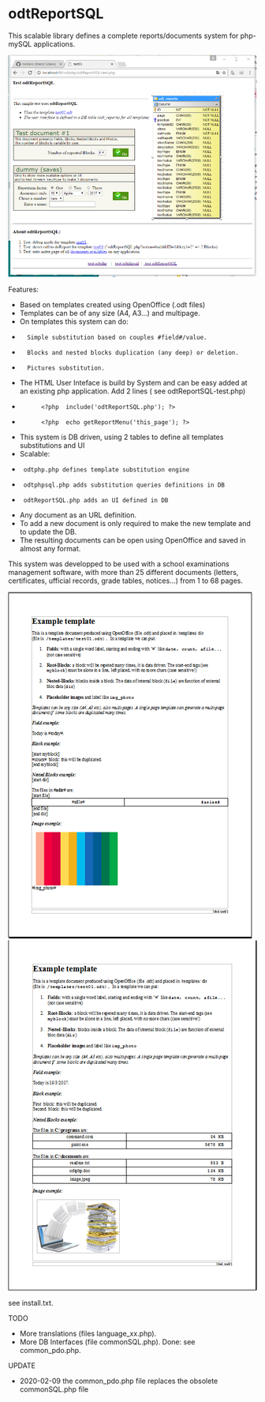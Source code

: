 # odtReportSQL
This scalable library defines a complete reports/documents system  for php-mySQL applications.

![demo screenshot](./demo/img/2017-04-19.210908.shot.png)

Features:
-  Based on templates created using OpenOffice (.odt files)
-  Templates can be of any size (A4, A3...) and multipage.
-  On templates this system can do:
*       Simple substitution based on couples #field#/value.
*       Blocks and nested blocks duplication (any deep) or deletion.
*       Pictures substitution.
-  The HTML User Inteface is build by System and can be easy added at an existing php application. Add 2 lines ( see odtReportSQL-test.php)
*           <?php  include('odtReportSQL.php'); ?>
*           <?php  echo getReportMenu('this_page'); ?>
-  This system is DB driven, using 2 tables to define all templates substitutions and UI
-  Scalable:
*      odtphp.php defines template substitution engine
*      odtphpsql.php adds substitution queries definitions in DB
*      odtReportSQL.php adds an UI defined in DB
-  Any document as an URL definition.
-  To add a new document is only required to make the new template and to update the DB.
-  The resulting documents can be open using OpenOffice and saved in almost any format.
 
This system was developped to be used with a school examinations management software, with more than 25 different documents (letters, certificates, ufficial records, grade tables, notices...) from 1 to 68 pages.

![demo template](./demo/img/2017-04-20.075902.shot.png)![demo document](./demo/img/2017-04-20.080141.shot.png)

see install.txt.

TODO
- More translations (files language_xx.php).
- More DB Interfaces (file commonSQL.php). Done: see common_pdo.php.

UPDATE
 - 2020-02-09  the common_pdo.php file replaces the obsolete commonSQL.php  file

